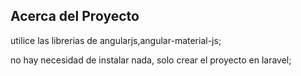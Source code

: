 ## Acerca del Proyecto

utilice las librerias de angularjs,angular-material-js;

no hay necesidad de instalar nada, solo crear el proyecto en laravel;